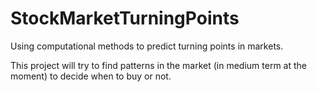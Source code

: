 # StockMarketTurningPoints
Using computational methods to predict turning points in markets.

This project will try to find patterns in the market (in medium term at the moment) to decide when to buy or not.

